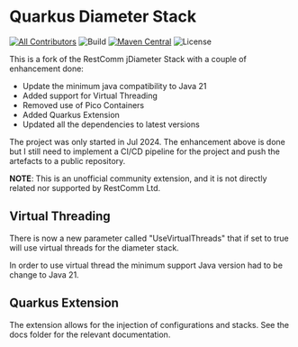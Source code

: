 # Quarkus Diameter Stack

<!-- ALL-CONTRIBUTORS-BADGE:START - Do not remove or modify this section -->
[![All Contributors](https://img.shields.io/badge/all_contributors-1-orange.svg?style=flat-square)](#contributors-) <!-- ALL-CONTRIBUTORS-BADGE:END -->
![Build](https://img.shields.io/github/actions/workflow/status/eddiecarpenter/go-jdiameter/build.yml?branch=main)
[![Maven Central](https://img.shields.io/maven-central/v/io.quarkiverse.quarkus-zookeeper/quarkus-zookeeper.svg?label=Maven%20Central&style=flat-square)](https://search.maven.org/artifact/io.quarkiverse.quarkus-zookeeper/quarkus-zookeeper)
![License](https://img.shields.io/github/license/eddiecarpenter/go-jdiameter)

This is a fork of the RestComm jDiameter Stack with a couple of enhancement done:

- Update the minimum java compatibility to Java 21
- Added support for Virtual Threading
- Removed use of Pico Containers
- Added Quarkus Extension
- Updated all the dependencies to latest versions

The project was only started in Jul 2024. The enhancement above is done but I still need to implement a CI/CD pipeline
for the project and push the artefacts to a public repository.

**NOTE**: This is an unofficial community extension, and it is not directly related nor supported by RestComm Ltd.

## Virtual Threading

There is now a new parameter called "UseVirtualThreads" that if set to true will use virtual threads for the diameter
stack.

In order to use virtual thread the minimum support Java version had to be change to Java 21.

## Quarkus Extension

The extension allows for the injection of configurations and stacks.
See the docs folder for the relevant documentation.
